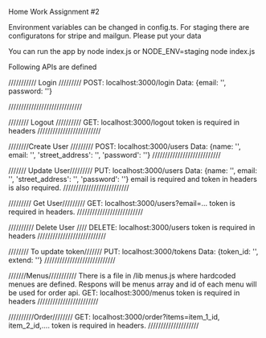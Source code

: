 Home Work Assignment #2

Environment variables can be changed in config.ts.
For staging there are configuratons for stripe and mailgun. Please put your data

You can run the app by node index.js or NODE_ENV=staging node index.js

Following APIs are defined

/////////// Login /////////
POST: localhost:3000/login 
Data: {email: '', password: ''}

/////////////////////////////

//////// Logout //////////
GET: localhost:3000/logout
token is required in headers
/////////////////////////

////////Create User /////////
POST: localhost:3000/users
Data: {name: '', email: '', 'street_address': '', 'password': ''}
///////////////////////////

/////// Update User/////////
PUT: localhost:3000/users
Data: {name: '', email: '', 'street_address': '', 'password': ''}
email is required and token in headers is also required.
//////////////////////////

///////// Get User/////////
GET: localhost:3000/users?email=...
token is required in headers.
//////////////////////////

////////// Delete User ////
DELETE: localhost:3000/users
token is required in headers
///////////////////////////

//////// To update token///////
PUT: localhost:3000/tokens
Data: {token_id: '', extend: ''}
////////////////////////////

///////Menus///////////
There is a file in /lib menus.js where hardcoded menues are defined. Respons will be menus array and id of each menu will be used for order api.
GET: localhost:3000/menus
token is required in headers
////////////////////////

//////////Order////////
GET: localhost:3000/order?items=item_1_id, item_2_id,....
token is required in headers.
////////////////////




